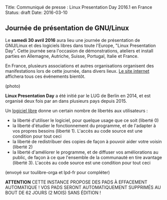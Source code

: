 Title: Communiqué de presse : Linux Presentation Day 2016.1 en France
Status: draft
Date: 2016-03-10

## Journée de présentation de GNU/Linux

Le **samedi 30 avril 2016** aura lieu une journée de présentation de GNU/Linux et des logiciels libres dans toute l'Europe, "Linux Presentation Day". Cette journée sera l'occasion de démonstrations, ateliers et install parties en Allemagne, Autriche, Suisse, Portugal, Italie et France.

En France, plusieurs associations et autres organisations organisent des manifestations lors de cette journée, dans divers lieux. [Le site internet](http://linux-presentation-day.fr/) affichera tous ces événements bientôt.

(photo)

**Linux Presentation Day** a été initié par le LUG de Berlin en 2014, et est organisé deux fois par an dans plusieurs pays depuis 2015.

Un [logiciel libre](http://www.april.org/articles/intro/ll.html) donne un certain nombre de libertés aux utilisateurs :


* la liberté d'utiliser le logiciel, pour quelque usage que ce soit (liberté 0)
* la liberté d'étudier le fonctionnement du programme, et de l'adapter à vos propres besoins (liberté 1). L'accès au code source est une condition pour tout ceci  
* la liberté de redistribuer des copies de façon à pouvoir aider votre voisin (liberté 2)  
* la liberté d'améliorer le programme, et de diffuser vos améliorations au public, de façon à ce que l'ensemble de la communauté en tire avantage (liberté 3). L'accès au code source est une condition pour tout ceci  

(envoyé sur toulibre-orga et lpd-fr pour compléter)


**ATTENTION**
CETTE INSTANCE PROPOSE DES PADS À EFFACEMENT AUTOMATIQUE !
VOS PADS SERONT AUTOMATIQUEMENT SUPPRIMÉS AU BOUT DE 62 JOURS (2 MOIS) SANS ÉDITION !
